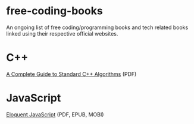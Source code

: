 # free-coding-books
An ongoing list of free coding/programming books and tech related books linked using their respective official websites.

# C++
[A Complete Guide to Standard C++ Algorithms](https://github.com/HappyCerberus/book-cpp-algorithms) (PDF)

# JavaScript
[Eloquent JavaScript](https://eloquentjavascript.net/) (PDF, EPUB, MOBI)


